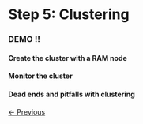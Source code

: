 # Step 5: Clustering

### DEMO !!

#### Create the cluster with a RAM node

#### Monitor the cluster

#### Dead ends and pitfalls with clustering

[<- Previous](/step4_advanced/README.md) 